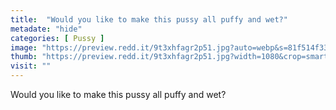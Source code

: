 ```yaml
---
title:  "Would you like to make this pussy all puffy and wet?"
metadate: "hide"
categories: [ Pussy ]
image: "https://preview.redd.it/9t3xhfagr2p51.jpg?auto=webp&s=81f514f33856ba0ec017a88fc629754f6a63b15c"
thumb: "https://preview.redd.it/9t3xhfagr2p51.jpg?width=1080&crop=smart&auto=webp&s=80bcf83d95ffc82512b429a36f3a24819e445362"
visit: ""
---
```

Would you like to make this pussy all puffy and wet?
